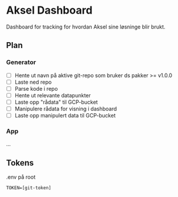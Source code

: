 # Aksel Dashboard

Dashboard for tracking for hvordan Aksel sine løsninge blir brukt.

## Plan

### Generator

- [ ] Hente ut navn på aktive git-repo som bruker ds pakker >= v1.0.0
- [ ] Laste ned repo
- [ ] Parse kode i repo
- [ ] Hente ut relevante datapunkter
- [ ] Laste opp "rådata" til GCP-bucket
- [ ] Manipulere rådata for visning i dashboard
- [ ] Laste opp manipulert data til GCP-bucket

### App

...

## Tokens

.env på root

```
TOKEN=[git-token]
```
